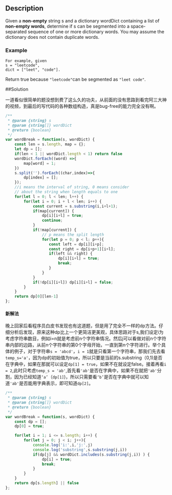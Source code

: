 ## Description

Given a **non-empty** string s and a dictionary wordDict containing a list of **non-empty words**, determine if s can be segmented into a space-separated sequence of one or more dictionary words. You may assume the dictionary does not contain duplicate words.

### Example
```
For example, given
s = "leetcode",
dict = ["leet", "code"].
```

Return true because `"leetcode"`can be segmented as `"leet code"`.


##Solution

一道看似很简单的题没想到费了这么久的功夫，从前面的没有思路到看完阿三大神的视频，到最后的写代码的各种数组构造，真是bug-free的能力完全没有啊。


```js
/**
 * @param {string} s
 * @param {string[]} wordDict
 * @return {boolean}
 */
var wordBreak = function(s, wordDict) {
    const len = s.length, map = {};
    let dp = [];
    if(len < 1 || wordDict.length < 1) return false
    wordDict.forEach((word) =>{
        map[word] = 1;
    })
    s.split('').forEach((char,index)=>{
        dp[index] = [];
    });
    //i means the interval of string, 0 means consider
    // about the string when length equals to one
    for(let l = 0; l < len; l++) {
        for(let i = 0; i + l < len; i++) {
            const current = s.substring(i,i+l+1);
            if(map[current]) {
                dp[i][i+l] = true;
                continue;
            }
            if(!map[current]) {
                // p means the split length
                for(let p = 0; p < l; p++){
                   const left = dp[i][i+p];
                   const right = dp[i+p+1][i+l];
                   if(left && right) {
                       dp[i][i+l] = true;
                       break;
                   }
                }
            }
            if(!dp[i][i+l]) dp[i][i+l] = false;
        }
    }
    return dp[0][len-1]  
};
```

####  新解法


晚上回家后看程序员白皮书发现也有这道题，但是用了完全不一样的dp方法。仔细分析后发现，原来这种dp比上一个更简洁更美观，具体思路对于s,我们设定i为考虑字符串数目，例如i=n就是考虑前n个字符串情况。然后j可以看做对前n个字符串内部的边路，从前n个字符串的第0个字母开始，一直到第n个字符进行。举个具体的例子，对于字符串`s = 'abcd'`，`i = 1`就是只看第一个字符串，那我们先去看 `temp_s='a'`，因为dp的初始值为true，所以只要是当前的s.substring（0,1)是否在字典中，如果在那就可以设定`dp[1] = true`，如果不在就设定false。接着再看`i = 2`,此时只考虑`temp_s = 'ab'`,首先看`'ab'`是否在字典中，如果不在就把`'ab'`分割，因为已经知道`‘a’`（`dp[1]`)，所以只需要看`‘b’`是否在字典中就可以知道`'ab'`是否能用字典表示，即可知道`dp[2]`。



```js
/**
 * @param {string} s
 * @param {string[]} wordDict
 * @return {boolean}
 */
var wordBreak = function(s, wordDict) {
    const dp = [];
    dp[0] = true;

    for(let i = 1; i <= s.length; i++) {
        for(let j = 0; j < i; j++){
            console.log('i:',i,'j:',j)
            console.log('substring',s.substring(j,i))
            if(dp[j] && wordDict.includes(s.substring(j,i)) ) {
                dp[i] = true;
                break;
            }
        }
    }
    return dp[s.length] || false
};
```
